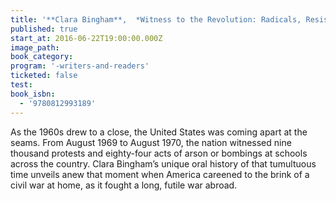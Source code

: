 ```yaml
---
title: '**Clara Bingham**,  *Witness to the Revolution: Radicals, Resisters, Vets, Hippies, and the Year America Lost Its Mind and Found Its Soul*'
published: true
start_at: 2016-06-22T19:00:00.000Z
image_path:
book_category:
program: '-writers-and-readers'
ticketed: false
test:
book_isbn:
  - '9780812993189'
---
```



As the 1960s drew to a close, the United States was coming apart at the seams. From August 1969 to August 1970, the nation witnessed nine thousand protests and eighty-four acts of arson or bombings at schools across the country. Clara Bingham’s unique oral history of that tumultuous time unveils anew that moment when America careened to the brink of a civil war at home, as it fought a long, futile war abroad.